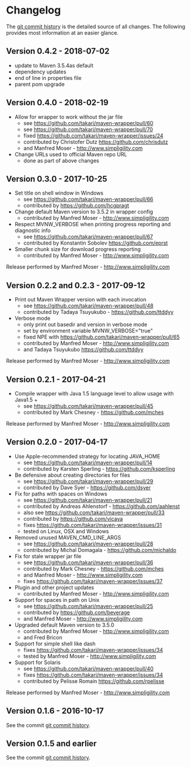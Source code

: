 # Changelog

The [git commit history](https://github.com/takari/maven-wrapper/commits/master) is the detailed source of all changes.
The following provides most information at an easier glance.

## Version 0.4.2 - 2018-07-02

- update to Maven 3.5.4as default
- dependency updates
- end of line in properties file
- parent pom upgrade

## Version 0.4.0 - 2018-02-19

- Allow for wrapper to work without the jar file
  - see https://github.com/takari/maven-wrapper/pull/60
  - see https://github.com/takari/maven-wrapper/pull/70
  - fixed https://github.com/takari/maven-wrapper/issues/24
  - contributed by  Christofer Dutz https://github.com/chrisdutz
  - and Manfred Moser - http://www.simpligility.com
- Change URLs used to official Maven repo URL
  - done as part of above changes

## Version 0.3.0 - 2017-10-25

- Set title on shell window in Windows
  - see https://github.com/takari/maven-wrapper/pull/66
  - contributed by https://github.com/hcgpragt
- Change default Maven version to 3.5.2 in wrapper config
  - contributed by Manfred Moser - http://www.simpligility.com
- Respect MVNW_VERBOSE when printing progress reporting and diagnostic info
  - see https://github.com/takari/maven-wrapper/pull/67
  - contributed by Konstantin Sobolev https://github.com/eprst
- Smaller chunk size for download progress reporting
  - contributed by Manfred Moser - http://www.simpligility.com

Release performed by Manfred Moser - http://www.simpligility.com

## Version 0.2.2 and 0.2.3 - 2017-09-12

- Print out Maven Wrapper version with each invocation
  - see https://github.com/takari/maven-wrapper/pull/48
  - contributed by Tadaya Tsuyukubo - https://github.com/ttddyy
- Verbose mode
  - only print out basedir and version in verbose mode
  - set by environment variable MVNW_VERBOSE="true"
  - fixed NPE with https://github.com/takari/maven-wrapper/pull/65
  - contributed by Manfred Moser - http://www.simpligility.com
  - and Tadaya Tsuyukubo https://github.com/ttddyy

Release performed by Manfred Moser - http://www.simpligility.com

## Version 0.2.1 - 2017-04-21

- Compile wrapper with Java 1.5 language level to allow usage with Java1.5 +
  - see https://github.com/takari/maven-wrapper/pull/45
  - contributed by Mark Chesney - https://github.com/mches

Release performed by Manfred Moser - http://www.simpligility.com

## Version 0.2.0 - 2017-04-17

- Use Apple-recommended strategy for locating JAVA_HOME
  - see https://github.com/takari/maven-wrapper/pull/14
  - contributed by Karsten Sperling - https://github.com/ksperling
- Be defensive about creating directories for files
  - see https://github.com/takari/maven-wrapper/pull/29
  - contributed by Dave Syer - https://github.com/dsyer 
- Fix for paths with spaces on Windows
  - see https://github.com/takari/maven-wrapper/pull/21
  - contributed by Andreas Ahlenstorf - https://github.com/aahlenst
  - also see https://github.com/takari/maven-wrapper/pull/33
  - contributed by https://github.com/vicaya
  - fixes https://github.com/takari/maven-wrapper/issues/31
  - tested on Linux, OSX and Windows
- Removed unused MAVEN_CMD_LINE_ARGS
  - see https://github.com/takari/maven-wrapper/pull/28
  - contributed by Michal Domagala - https://github.com/michaldo
- Fix for stale wrapper jar file
  - see https://github.com/takari/maven-wrapper/pull/36
  - contributed by Mark Chesney - https://github.com/mches
  - and Manfred Moser - http://www.simpligility.com
  - fixes https://github.com/takari/maven-wrapper/issues/37
- Plugin and other project updates
  - contributed by Manfred Moser - http://www.simpligility.com
- Support for spaces in path on Unix
  - see https://github.com/takari/maven-wrapper/pull/25
  - contributed by https://github.com/beverage
  - and Manfred Moser - http://www.simpligility.com
- Upgraded default Maven version to 3.5.0
  - contributed by Manfred Moser - http://www.simpligility.com
  - and Fred Bricon
- Support for simple shell like dash
  - fixes https://github.com/takari/maven-wrapper/issues/34
  - tested by Manfred Moser  - http://www.simpligility.com
- Support for Solaris
  - see https://github.com/takari/maven-wrapper/pull/40
  - fixes https://github.com/takari/maven-wrapper/issues/34
  - contributed by Pelisse Romain https://github.com/rpelisse

Release performed by Manfred Moser - http://www.simpligility.com

## Version 0.1.6 - 2016-10-17

See the commit [git commit history](https://github.com/takari/maven-wrapper/commits/master).

## Version 0.1.5 and earlier

See the commit [git commit history](https://github.com/takari/maven-wrapper/commits/master).